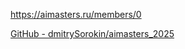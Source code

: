 
https://aimasters.ru/members/0

[GitHub - dmitrySorokin/aimasters\_2025](https://github.com/dmitrySorokin/aimasters_2025)




















